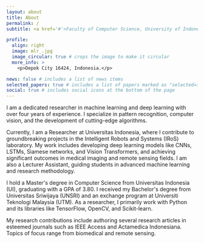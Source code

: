 ```yaml
---
layout: about
title: About
permalink: /
subtitle: <a href='#'>Faculty of Computer Science, University of Indonesia</a>. Depok City 16424, Indonesia.

profile:
  align: right
  image: mlr_.jpg
  image_circular: true # crops the image to make it circular
  more_info: >
    <p>Depok City 16424, Indonesia.</p>

news: false # includes a list of news items
selected_papers: true # includes a list of papers marked as "selected={true}"
social: true # includes social icons at the bottom of the page
---
```


<!-- Mgs M Luthfi Ramadhan, a dedicated researcher in machine learning and deep learning with a strong passion for innovation in artificial intelligence (AI). With over four years of experience in designing, implementing, and optimizing advanced AI systems, I specialize in pattern recognition, computer vision, and the development of cutting-edge algorithms. -->

I am a dedicated researcher in machine learning and deep learning with over four years of experience. I specialize in pattern recognition, computer vision, and the development of cutting-edge algorithms. 

Currently, I am a Researcher at Universitas Indonesia, where I contribute to groundbreaking projects in the Intelligent Robots and Systems (IRoS) laboratory. My work includes developing deep learning models like CNNs, LSTMs, Siamese networks, and Vision Transformers, and achieving significant outcomes in medical imaging and remote sensing fields. I am also a Lecturer Assistant, guiding students in advanced machine learning and research methodology.

<!-- # Academic and Technical Foundation -->
I hold a Master's degree in Computer Science from Universitas Indonesia (UI), graduating with a GPA of 3.80. I received my Bachelor's degree from Universitas Sriwijaya (UNSRI) and an exchange program at Universiti Teknologi Malaysia (UTM). As a researcher, I primarily work with Python and its libraries like TensorFlow, OpenCV, and Scikit-learn.

<!-- # Research and Publications -->
My research contributions include authoring several research articles in esteemed journals such as IEEE Access and Actamedica Indonesiana. Topics of focus range from biomedical and remote sensing.

<!-- # Passions and Future Aspirations
Beyond my professional commitments, I am the Chief Editor of Intuition, a Medium-based publication that empowers writers in the scientific community. My passion lies in demystifying complex technologies and encouraging knowledge sharing.
Looking forward, I aspire to deepen my impact on AI-driven healthcare solutions and further explore innovations in environmental monitoring through AI. I remain committed to continuous learning and contributing to projects that drive meaningful change. -->


<!-- Write your biography here. Tell the world about yourself. Link to your favorite [subreddit](http://reddit.com). You can put a picture in, too. The code is already in, just name your picture `prof_pic.jpg` and put it in the `img/` folder.

Put your address / P.O. box / other info right below your picture. You can also disable any of these elements by editing `profile` property of the YAML header of your `_pages/about.md`. Edit `_bibliography/papers.bib` and Jekyll will render your [publications page](/al-folio/publications/) automatically.

Link to your social media connections, too. This theme is set up to use [Font Awesome icons](https://fontawesome.com/) and [Academicons](https://jpswalsh.github.io/academicons/), like the ones below. Add your Facebook, Twitter, LinkedIn, Google Scholar, or just disable all of them. -->
